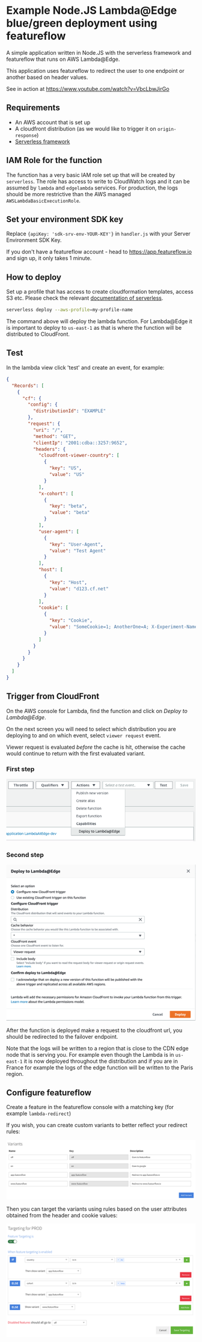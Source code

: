 # Example Node.JS Lambda@Edge blue/green deployment using featureflow 

A simple application written in Node.JS with the serverless framework and featureflow that runs on AWS Lambda@Edge.

This application uses featureflow to redirect the user to one endpoint or another based on header values.

See in action at https://www.youtube.com/watch?v=VbcLbwJirGo

## Requirements

 - An AWS account that is set up
 - A cloudfront distribution (as we would like to trigger it on `origin-response`)
 - [Serverless framework](https://serverless.com/framework/docs/getting-started/)

 ## IAM Role for the function

 The function has a very basic IAM role set up that will be created by `serverless`. The role has access to write to CloudWatch logs and it can be assumed by `lambda` and `edgelambda` services. For production, the logs should be more restrictive than the AWS managed `AWSLambdaBasicExecutionRole`.

## Set your environment SDK key
Replace `{apiKey: 'sdk-srv-env-YOUR-KEY'}` in `handler.js` with your Server Environment SDK Key.

If you don't have a featureflow account - head to https://app.featureflow.io and sign up, it only takes 1 minute.

## How to deploy

 Set up a profile that has access to create cloudformation templates, access S3 etc. Please check the relevant [documentation of serverless](https://serverless.com/framework/docs/providers/aws/guide/credentials/).

```bash
serverless deploy --aws-profile=my-profile-name
```

The command above will deploy the lambda function. For Lambda@Edge it is important to deploy to `us-east-1` as that is where the function will be distributed to CloudFront.

## Test
In the lambda view click 'test' and create an event, for example:

```json
{
  "Records": [
    {
      "cf": {
        "config": {
          "distributionId": "EXAMPLE"
        },
        "request": {
          "uri": "/",
          "method": "GET",
          "clientIp": "2001:cdba::3257:9652",
          "headers": {
            "cloudfront-viewer-country": [
              {
                "key": "US",
                "value": "US"
              }
            ],
            "x-cohort": [
              {
                "key": "beta",
                "value": "beta"
              }
            ],            
            "user-agent": [
              {
                "key": "User-Agent",
                "value": "Test Agent"
              }
            ],
            "host": [
              {
                "key": "Host",
                "value": "d123.cf.net"
              }
            ],
            "cookie": [
              {
                "key": "Cookie",
                "value": "SomeCookie=1; AnotherOne=A; X-Experiment-Name=B"
              }
            ]
          }
        }
      }
    }
  ]
}
```


## Trigger from CloudFront

On the AWS console for Lambda, find the function and click on _Deploy to Lambda@Edge_. 

On the next screen you will need to select which distribution you are deploying to and on which event, select `viewer request` event.

Viewer request is evaluated _before_ the cache is hit, otherwise the cache would continue to return with the first evaluated variant.

### First step
![Deploy first step](./assets/deploy-1.png "Deploy first step")

### Second step
![Deploy second step](./assets/deploy-2.png "Deploy second step")

After the function is deployed make a request to the cloudfront url, you should be redirected to the failover endpoint.

Note that the logs will be written to a region that is close to the CDN edge node that is serving you. For example even though the Lambda is in `us-east-1` it is now deployed throughout the distribution and if you are in France for example the logs of the edge function will be written to the Paris region.

## Configure featureflow

Create a feature in the featureflow console with a matching key (for example `lambda-redirect`)

If you wish, you can create custom variants to better reflect your redirect rules:

![Featureflow Variants](./assets/featureflow-define-variants.png "Define featureflow variants")

Then you can target the variants using rules based on the user attributes obtained from the header and cookie values:

![Featureflow Targeting](./assets/featureflow-define-targeting.png "Define featureflow targeting rules")




